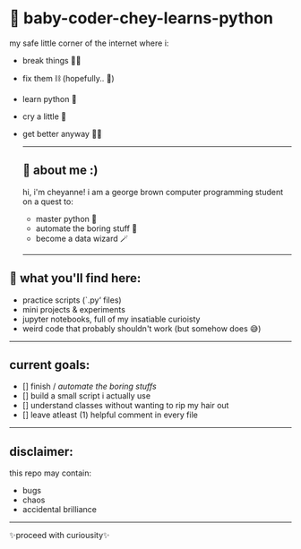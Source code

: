 # 🐍 baby-coder-chey-learns-python
my safe little corner of the internet where i:
- break things ⛓️‍💥
- fix them ⛓️ (hopefully.. 🥲)
- learn python 🐍
- cry a little 🥹
- get better anyway 👍🏼

  - - -

  ## 🌺 about me :)
  hi, i'm cheyanne! i am a george brown computer programming student on a quest to:
  - master python 🐍
  - automate the boring stuff 🥱
  - become a data wizard 🪄

  - - -

## 👀 what you'll find here: 
- practice scripts (`.py‘ files)
- mini projects & experiments
- jupyter notebooks, full of my insatiable curioisty 
- weird code that probably shouldn't work (but somehow does 😅)

- - - 

## current goals: 
- [] finish / *automate the boring stuffs*
- [] build a small script i actually use
- [] understand classes without wanting to rip my hair out 
- [] leave atleast (1) helpful comment in every file 

- - -

## disclaimer: 
this repo may contain: 
- bugs
- chaos
- accidental brilliance

- - -

✨proceed with curiousity✨

  

